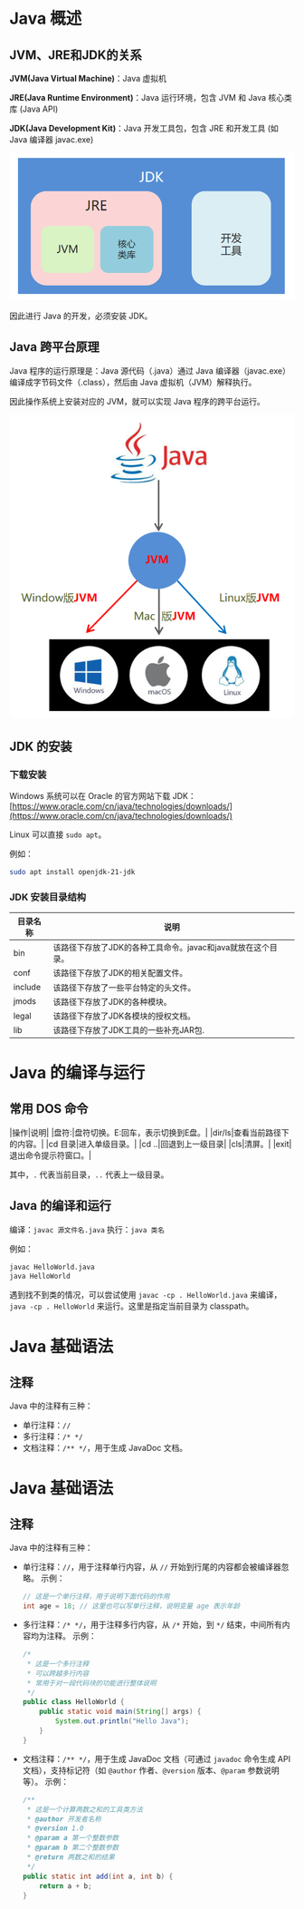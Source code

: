 # Java 概述

## JVM、JRE和JDK的关系

**JVM(Java Virtual Machine)**：Java 虚拟机

**JRE(Java Runtime Environment)**：Java 运行环境，包含 JVM 和 Java 核心类库 (Java API)

**JDK(Java Development Kit)**：Java 开发工具包，包含 JRE 和开发工具 (如 Java 编译器 javac.exe)

![JDK、JRE和JVM的关系](assets/Java基础知识-JDK、JRE和JVM的关系.png)

因此进行 Java 的开发，必须安装 JDK。

## Java 跨平台原理

Java 程序的运行原理是：Java 源代码（.java）通过 Java 编译器（javac.exe）编译成字节码文件（.class），然后由 Java 虚拟机（JVM）解释执行。

因此操作系统上安装对应的 JVM，就可以实现 Java 程序的跨平台运行。

![Java跨平台原理](assets/Java基础知识-Java跨平台原理.png)

## JDK 的安装

### 下载安装

Windows 系统可以在 Oracle 的官方网站下载 JDK：[https://www.oracle.com/cn/java/technologies/downloads/](https://www.oracle.com/cn/java/technologies/downloads/)

Linux 可以直接 `sudo apt`。

例如：

```bash
sudo apt install openjdk-21-jdk
```

### JDK 安装目录结构

| 目录名称 | 说明                                                         |
| -------- | ------------------------------------------------------------ |
| bin      | 该路径下存放了JDK的各种工具命令。javac和java就放在这个目录。 |
| conf     | 该路径下存放了JDK的相关配置文件。                            |
| include  | 该路径下存放了一些平台特定的头文件。                         |
| jmods    | 该路径下存放了JDK的各种模块。                                |
| legal    | 该路径下存放了JDK各模块的授权文档。                          |
| lib      | 该路径下存放了JDK工具的一些补充JAR包.                        |

# Java 的编译与运行

## 常用 DOS 命令

|操作|说明|
|盘符:|盘符切换。E:回车，表示切换到E盘。|
|dir/ls|查看当前路径下的内容。|
|cd 目录|进入单级目录。|
|cd ..|回退到上一级目录|
|cls|清屏。|
|exit|退出命令提示符窗口。|

其中，`.` 代表当前目录，`..` 代表上一级目录。

## Java 的编译和运行

编译：`javac 源文件名.java`
执行：`java 类名`

例如：

```bash
javac HelloWorld.java
java HelloWorld
```

遇到找不到类的情况，可以尝试使用 `javac -cp . HelloWorld.java` 来编译，`java -cp . HelloWorld` 来运行。这里是指定当前目录为 classpath。

# Java 基础语法

## 注释

Java 中的注释有三种：

- 单行注释：`//`
- 多行注释：`/* */`
- 文档注释：`/** */`，用于生成 JavaDoc 文档。

# Java 基础语法

## 注释

Java 中的注释有三种：

- 单行注释：`//`，用于注释单行内容，从 `//` 开始到行尾的内容都会被编译器忽略。
    示例：
    ```java
    // 这是一个单行注释，用于说明下面代码的作用
    int age = 18; // 这里也可以写单行注释，说明变量 age 表示年龄
    ```
- 多行注释：`/* */`，用于注释多行内容，从 `/*` 开始，到 `*/` 结束，中间所有内容均为注释。
    示例：
    ```java
    /*
     * 这是一个多行注释
     * 可以跨越多行内容
     * 常用于对一段代码块的功能进行整体说明
     */
    public class HelloWorld {
        public static void main(String[] args) {
            System.out.println("Hello Java");
        }
    }
    ```
- 文档注释：`/** */`，用于生成 JavaDoc 文档（可通过 `javadoc` 命令生成 API 文档），支持标记符（如 `@author` 作者、`@version` 版本、`@param` 参数说明等）。
    示例：
    ```java
    /**
     * 这是一个计算两数之和的工具类方法
     * @author 开发者名称
     * @version 1.0
     * @param a 第一个整数参数
     * @param b 第二个整数参数
     * @return 两数之和的结果
     */
    public static int add(int a, int b) {
        return a + b;
    }
    ```
